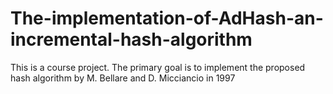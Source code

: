 # The-implementation-of-AdHash-an-incremental-hash-algorithm
This is a course project. The primary goal is to implement the proposed hash algorithm by M. Bellare and D. Micciancio in 1997
